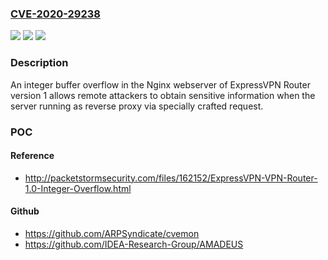 ### [CVE-2020-29238](https://cve.mitre.org/cgi-bin/cvename.cgi?name=CVE-2020-29238)
![](https://img.shields.io/static/v1?label=Product&message=n%2Fa&color=blue)
![](https://img.shields.io/static/v1?label=Version&message=n%2Fa&color=blue)
![](https://img.shields.io/static/v1?label=Vulnerability&message=n%2Fa&color=brighgreen)

### Description

An integer buffer overflow in the Nginx webserver of ExpressVPN Router version 1 allows remote attackers to obtain sensitive information when the server running as reverse proxy via specially crafted request.

### POC

#### Reference
- http://packetstormsecurity.com/files/162152/ExpressVPN-VPN-Router-1.0-Integer-Overflow.html

#### Github
- https://github.com/ARPSyndicate/cvemon
- https://github.com/IDEA-Research-Group/AMADEUS

